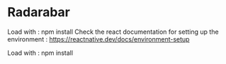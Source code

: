 # Radarabar

Load with : npm install
Check the react documentation for setting up the environment : https://reactnative.dev/docs/environment-setup

Load with :
npm install